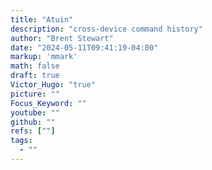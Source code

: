 ```yaml
---
title: "Atuin"
description: "cross-device command history"
author: "Brent Stewart"
date: "2024-05-11T09:41:19-04:00"
markup: 'mmark'
math: false
draft: true
Victor_Hugo: "true"
picture: ""
Focus_Keyword: ""
youtube: ""
github: ""
refs: [""]
tags:
  - ""
---
```


